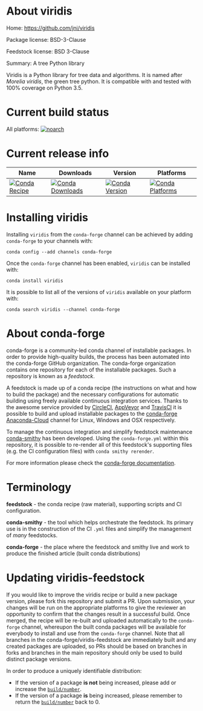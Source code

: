 About viridis
=============

Home: https://github.com/jni/viridis

Package license: BSD-3-Clause

Feedstock license: BSD 3-Clause

Summary: A tree Python library

Viridis is a Python library for tree data and algorithms. It is named
after _Morelia viridis_, the green tree python. It is compatible with and
tested with 100% coverage on Python 3.5.


Current build status
====================

All platforms:
[![noarch](https://img.shields.io/circleci/project/github/conda-forge/viridis-feedstock/master.svg?label=noarch)](https://circleci.com/gh/conda-forge/viridis-feedstock)

Current release info
====================

| Name | Downloads | Version | Platforms |
| --- | --- | --- | --- |
| [![Conda Recipe](https://img.shields.io/badge/recipe-viridis-green.svg)](https://anaconda.org/conda-forge/viridis) | [![Conda Downloads](https://img.shields.io/conda/dn/conda-forge/viridis.svg)](https://anaconda.org/conda-forge/viridis) | [![Conda Version](https://img.shields.io/conda/vn/conda-forge/viridis.svg)](https://anaconda.org/conda-forge/viridis) | [![Conda Platforms](https://img.shields.io/conda/pn/conda-forge/viridis.svg)](https://anaconda.org/conda-forge/viridis) |

Installing viridis
==================

Installing `viridis` from the `conda-forge` channel can be achieved by adding `conda-forge` to your channels with:

```
conda config --add channels conda-forge
```

Once the `conda-forge` channel has been enabled, `viridis` can be installed with:

```
conda install viridis
```

It is possible to list all of the versions of `viridis` available on your platform with:

```
conda search viridis --channel conda-forge
```


About conda-forge
=================

conda-forge is a community-led conda channel of installable packages.
In order to provide high-quality builds, the process has been automated into the
conda-forge GitHub organization. The conda-forge organization contains one repository
for each of the installable packages. Such a repository is known as a *feedstock*.

A feedstock is made up of a conda recipe (the instructions on what and how to build
the package) and the necessary configurations for automatic building using freely
available continuous integration services. Thanks to the awesome service provided by
[CircleCI](https://circleci.com/), [AppVeyor](https://www.appveyor.com/)
and [TravisCI](https://travis-ci.org/) it is possible to build and upload installable
packages to the [conda-forge](https://anaconda.org/conda-forge)
[Anaconda-Cloud](https://anaconda.org/) channel for Linux, Windows and OSX respectively.

To manage the continuous integration and simplify feedstock maintenance
[conda-smithy](https://github.com/conda-forge/conda-smithy) has been developed.
Using the ``conda-forge.yml`` within this repository, it is possible to re-render all of
this feedstock's supporting files (e.g. the CI configuration files) with ``conda smithy rerender``.

For more information please check the [conda-forge documentation](https://conda-forge.org/docs/).

Terminology
===========

**feedstock** - the conda recipe (raw material), supporting scripts and CI configuration.

**conda-smithy** - the tool which helps orchestrate the feedstock.
                   Its primary use is in the construction of the CI ``.yml`` files
                   and simplify the management of *many* feedstocks.

**conda-forge** - the place where the feedstock and smithy live and work to
                  produce the finished article (built conda distributions)


Updating viridis-feedstock
==========================

If you would like to improve the viridis recipe or build a new
package version, please fork this repository and submit a PR. Upon submission,
your changes will be run on the appropriate platforms to give the reviewer an
opportunity to confirm that the changes result in a successful build. Once
merged, the recipe will be re-built and uploaded automatically to the
`conda-forge` channel, whereupon the built conda packages will be available for
everybody to install and use from the `conda-forge` channel.
Note that all branches in the conda-forge/viridis-feedstock are
immediately built and any created packages are uploaded, so PRs should be based
on branches in forks and branches in the main repository should only be used to
build distinct package versions.

In order to produce a uniquely identifiable distribution:
 * If the version of a package **is not** being increased, please add or increase
   the [``build/number``](https://conda.io/docs/user-guide/tasks/build-packages/define-metadata.html#build-number-and-string).
 * If the version of a package **is** being increased, please remember to return
   the [``build/number``](https://conda.io/docs/user-guide/tasks/build-packages/define-metadata.html#build-number-and-string)
   back to 0.

